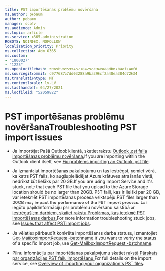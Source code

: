 ```yaml
---
title: PST importēšanas problēmu novēršana
ms.author: pebaum
author: pebaum
manager: scotv
ms.audience: Admin
ms.topic: article
ms.service: o365-administration
ROBOTS: NOINDEX, NOFOLLOW
localization_priority: Priority
ms.collection: Adm_O365
ms.custom:
- "1800027"
- "1225"
ms.openlocfilehash: 5065b9895954371e4298c98e8aadb67ba8f140fd
ms.sourcegitcommit: c977687a7dd03288a9ba396cf2a48ea384d72634
ms.translationtype: MT
ms.contentlocale: lv-LV
ms.lasthandoff: 04/27/2021
ms.locfileid: "52059822"
---
```

# <a name="troubleshooting-pst-import-issues"></a><span data-ttu-id="865da-102">PST importēšanas problēmu novēršana</span><span class="sxs-lookup"><span data-stu-id="865da-102">Troubleshooting PST import issues</span></span>

- <span data-ttu-id="865da-103">Ja importējat Pašā Outlook klientā, skatiet rakstu [Outlook .pst faila importēšanas problēmu novēršana.](https://support.office.com/article/Fix-problems-importing-an-Outlook-pst-file-2d2e50dc-5c36-4ab2-ab50-f1be733b3d6e)</span><span class="sxs-lookup"><span data-stu-id="865da-103">If you are importing within the Outlook client itself, see [Fix problems importing an Outlook .pst file](https://support.office.com/article/Fix-problems-importing-an-Outlook-pst-file-2d2e50dc-5c36-4ab2-ab50-f1be733b3d6e).</span></span>

- <span data-ttu-id="865da-104">Ja izmantojat importēšanas pakalpojumu un tas iestrēgst, ņemiet vērā, ka katrs PST fails, ko augšupielādējat Azure krātuves atrašanās vietā, nedrīkst būt lielāks par 20 GB.</span><span class="sxs-lookup"><span data-stu-id="865da-104">If you are using Import Service and it's stuck, note that each PST file that you upload to the Azure Storage location should be no larger than 20GB.</span></span> <span data-ttu-id="865da-105">PST faili, kas ir lielāki par 20 GB, var ietekmēt PST importēšanas procesa veiktspēju.</span><span class="sxs-lookup"><span data-stu-id="865da-105">PST files larger than 20GB may impact the performance of the PST import process.</span></span> <span data-ttu-id="865da-106">Lai iegūtu papildinformāciju par problēmu novēršanu saistībā ar [iestrēgušiem darbiem, skatiet rakstu Problēmas, kas ietekmē PST importēšanas darbus.](https://docs.microsoft.com/office365/troubleshoot/pst-import-service/issues-with-pst-import-job)</span><span class="sxs-lookup"><span data-stu-id="865da-106">For more information troubleshooting stuck jobs, see [Issues that affect PST import jobs](https://docs.microsoft.com/office365/troubleshoot/pst-import-service/issues-with-pst-import-job).</span></span>

- <span data-ttu-id="865da-107">Ja vēlaties pārbaudīt konkrēta importēšanas darba statusu, izmantojiet [Get-MailboxImportRequest -batchname](https://docs.microsoft.com/powershell/module/exchange/mailboxes/get-mailboximportrequest).</span><span class="sxs-lookup"><span data-stu-id="865da-107">If you want to verify the status of a specific Import job, use [Get-MailboxImportRequest -batchname](https://docs.microsoft.com/powershell/module/exchange/mailboxes/get-mailboximportrequest).</span></span>

- <span data-ttu-id="865da-108">Pilnu informāciju par importēšanas pakalpojumu skatiet [rakstā Pārskats par organizācijas PST failu importēšanu.](https://docs.microsoft.com/microsoft-365/compliance/importing-pst-files-to-office-365?view=o365-worldwide)</span><span class="sxs-lookup"><span data-stu-id="865da-108">For full details on the import service, see [Overview of importing your organization's PST files](https://docs.microsoft.com/microsoft-365/compliance/importing-pst-files-to-office-365?view=o365-worldwide).</span></span>
